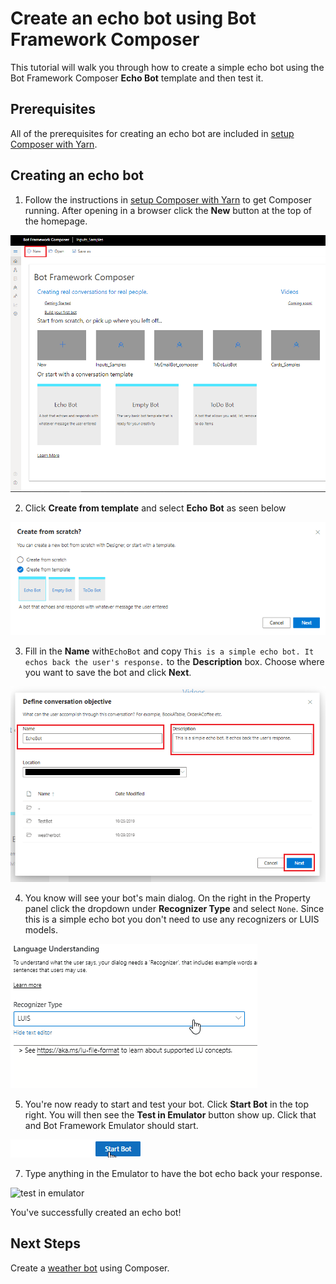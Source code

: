 # Create an echo bot using Bot Framework Composer
This tutorial will walk you through how to create a simple echo bot using the Bot Framework Composer **Echo Bot** template and then test it.

## Prerequisites
All of the prerequisites for creating an echo bot are included in [setup Composer with Yarn](https://github.com/microsoft/BotFramework-Composer/blob/kaiqb/Ignite2019/docs/setup-yarn.md).

## Creating an echo bot
1. Follow the instructions in [setup Composer with Yarn](https://github.com/microsoft/BotFramework-Composer/blob/kaiqb/Ignite2019/docs/setup-yarn.md) to get Composer running. 
After opening in a browser click the **New** button at the top of the homepage.

![homepage new button](./media/tutorial-echobot/echo-new.png)

2. Click **Create from template** and select **Echo Bot** as seen below

![select echo bot](./media/tutorial-echobot/echo-select.png)

3. Fill in the **Name** with`EchoBot` and copy `This is a simple echo bot. It echos back the user's response.` to the **Description** box. Choose where you want to save the bot and click **Next**.

![echo bot details](./media/tutorial-echobot/tutorial-echo-setup.png)

4. You know will see your bot's main dialog. On the right in the Property panel click the dropdown under **Recognizer Type** and select `None`. Since this is a simple echo bot you don't need to use any recognizers or LUIS models.

![set recognizer type](./media/tutorial-echobot/select-none-recognizer.gif)

5. You're now ready to start and test your bot. Click **Start Bot** in the top right. You will then see the **Test in Emulator** button show up. Click that and Bot Framework Emulator should start.

![start bot](./media/tutorial-echobot/start-bot.gif)

7. Type anything in the Emulator to have the bot echo back your response.

![test in emulator](./media/tutorial-echobot/.gif)

You've successfully created an echo bot!  

## Next Steps
Create a [weather bot](https://github.com/vishwacsena/composer-managed-lab) using Composer.

